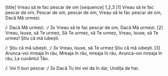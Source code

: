 [title] Vreau să te fac pescar de om
[sequence] 1,2,3
[1]
Vreau să te fac pescar de om,
Pescar de om, pescar de om,
Vreau să te fac pescar de om,
Dacă Mă urmezi.

/: Dacă Mă urmezi. :/ 3x
Vreau să te fac pescar de om,
Dacă Mă urmezi.
[2]
Vreau, Isuse, să Te urmez,
Să Te urmez, să Te urmez,
Vreau, Isuse, să Te urmez!
Știu că mă iubești.

/: Știu că mă iubești. :/ 3x
Vreau, Isuse, să Te urmez
Știu că mă iubești.
[3]
Arunca-voi mreaja în râu,
Mreaja în râu, mreaja în râu,
Arunca-voi mreaja în râu,
La cuvântul Tău.

/: Voi fi bun pescar :/ 3x
Dacă Tu îmi vei da în dar,
Undița de har.

